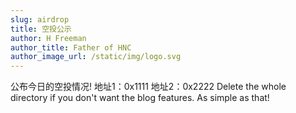 ```yaml
---
slug: airdrop
title: 空投公示
author: H Freeman
author_title: Father of HNC
author_image_url: /static/img/logo.svg
---
```


公布今日的空投情况!
地址1：0x1111
地址2：0x2222
Delete the whole directory if you don't want the blog features. As simple as that!

